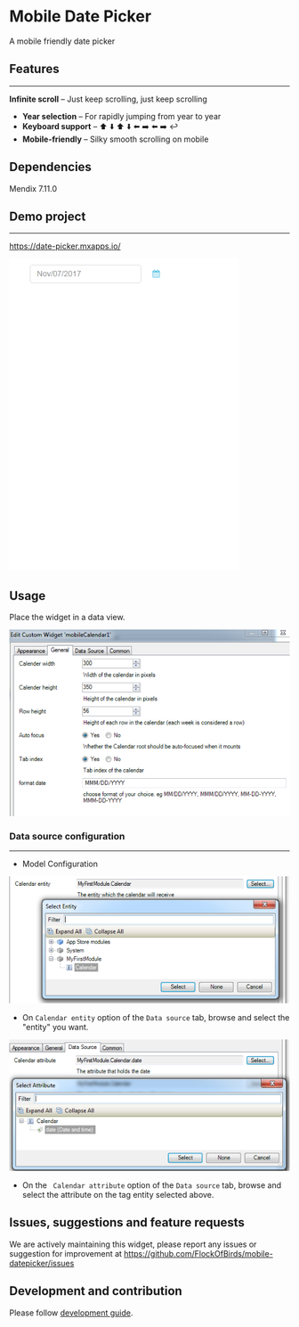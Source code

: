 # Mobile Date Picker
A mobile friendly date picker  

## Features
---
 **Infinite scroll** – Just keep scrolling, just keep scrolling
* **Year selection** – For rapidly jumping from year to year
* **Keyboard support** – ⬆️ ⬇️ ⬆️ ⬇️ ⬅️ ➡️ ⬅️ ➡️ ↩️
* **Mobile-friendly** – Silky smooth scrolling on mobile

## Dependencies
Mendix 7.11.0

## Demo project
---
https://date-picker.mxapps.io/

![Demo](assets/Demo.gif)

## Usage
Place the widget in a data view.

![General](assets/General.PNG)

### Data source configuration
---

 - Model Configuration

![Data source](/assets/EntitySource.png)
 - On `Calendar entity` option of the `Data source` tab, browse and 
 select the "entity" you want.
 
 ![Data source](/assets/Attribute.png)
 
 - On the ` Calendar attribute` option of the `Data source` tab, browse and 
 select the attribute on the tag entity selected above. 

## Issues, suggestions and feature requests
We are actively maintaining this widget, please report any issues or suggestion for improvement at https://github.com/FlockOfBirds/mobile-datepicker/issues

## Development and contribution
Please follow [development guide](/development.md). 
